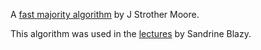 A [fast majority
algorithm](https://www.cs.utexas.edu/users/boyer/ftp/ics-reports/cmp32.pdf)
by J Strother Moore.

This algorithm was used in the
[lectures](https://people.irisa.fr/Sandrine.Blazy/2023-VTSA/) by Sandrine Blazy.
